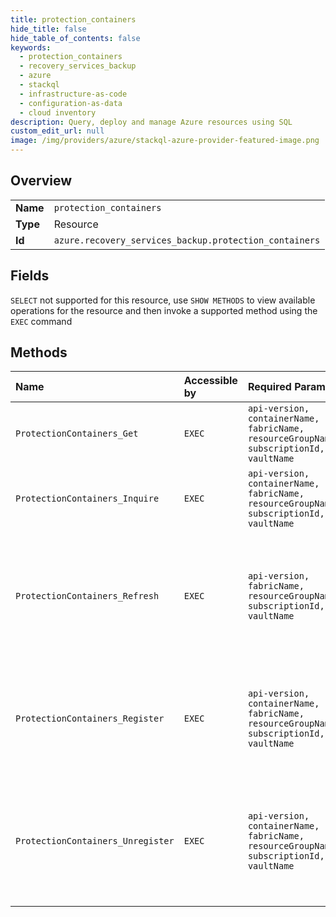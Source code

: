 ```yaml
---
title: protection_containers
hide_title: false
hide_table_of_contents: false
keywords:
  - protection_containers
  - recovery_services_backup
  - azure    
  - stackql
  - infrastructure-as-code
  - configuration-as-data
  - cloud inventory
description: Query, deploy and manage Azure resources using SQL
custom_edit_url: null
image: /img/providers/azure/stackql-azure-provider-featured-image.png
---
```

  
    

## Overview
<table><tbody>
<tr><td><b>Name</b></td><td><code>protection_containers</code></td></tr>
<tr><td><b>Type</b></td><td>Resource</td></tr>
<tr><td><b>Id</b></td><td><code>azure.recovery_services_backup.protection_containers</code></td></tr>
</tbody></table>

## Fields
`SELECT` not supported for this resource, use `SHOW METHODS` to view available operations for the resource and then invoke a supported method using the `EXEC` command  
## Methods
| Name | Accessible by | Required Params | Description |
|:-----|:--------------|:----------------|:------------|
| `ProtectionContainers_Get` | `EXEC` | `api-version, containerName, fabricName, resourceGroupName, subscriptionId, vaultName` | Gets details of the specific container registered to your Recovery Services Vault. |
| `ProtectionContainers_Inquire` | `EXEC` | `api-version, containerName, fabricName, resourceGroupName, subscriptionId, vaultName` | This is an async operation and the results should be tracked using location header or Azure-async-url. |
| `ProtectionContainers_Refresh` | `EXEC` | `api-version, fabricName, resourceGroupName, subscriptionId, vaultName` | Discovers all the containers in the subscription that can be backed up to Recovery Services Vault. This is an<br />asynchronous operation. To know the status of the operation, call GetRefreshOperationResult API. |
| `ProtectionContainers_Register` | `EXEC` | `api-version, containerName, fabricName, resourceGroupName, subscriptionId, vaultName` | Registers the container with Recovery Services vault.<br />This is an asynchronous operation. To track the operation status, use location header to call get latest status of<br />the operation. |
| `ProtectionContainers_Unregister` | `EXEC` | `api-version, containerName, fabricName, resourceGroupName, subscriptionId, vaultName` | Unregisters the given container from your Recovery Services Vault. This is an asynchronous operation. To determine<br />whether the backend service has finished processing the request, call Get Container Operation Result API. |
